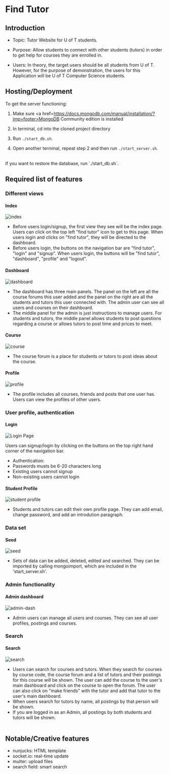 # Find Tutor

## Introduction

* Topic: Tutor Website for U of T students.

* Purpose: Allow students to connect with other students (tutors) in order to get help for courses they are enrolled in.

* Users: In theory, the target users should be all students from U of T. However, for the purpose of demonstration, the users for this Application will be U of T Computer Science students.

## Hosting/Deployment

To get the server functioning:

1. Make sure <a href=https://docs.mongodb.com/manual/installation/?jmp=footer>MongoDB Community edition</a> is installed

2. In terminal, cd into the cloned project directory

3. Run `./start_db.sh`.

4. Open another terminal, repeat step 2 and then run `./start_server.sh`.

<br>
If you want to restore the database, run `./start_db.sh`.

## Required list of features

### Different views
#### Index
![index](proposal/screenshots/index.PNG)

* Before users login/signup, the first view they see will be the index page. Users can click on the top left "find tutor" icon to get to this page. When users login and clicks on "find tutor", they will be directed to the dashboard.
* Before users login, the buttons on the navigation bar are "find tutor", "login" and "signup". When users login, the buttons will be "find tutor", "dashboard", "profile" and "logout".

#### Dashboard
![dashboard](proposal/screenshots/student-dash.PNG)

* The dashboard has three main panels. The panel on the left are all the course forums this user added and the panel on the right are all the students and tutors this user connected with. The admin user can see all users and courses on their dashboard.
* The middle panel for the admin is just instructions to manage users. For students and tutors, the middle panel allows students to post questions regarding a course or allows tutors to post time and prices to meet.

#### Course
![course](proposal/screenshots/course.PNG)

* The course forum is a place for students or tutors to post ideas about the course.

#### Profile
![profile](proposal/screenshots/profile.PNG)

* The profile includes all courses, friends and posts that one user has. Users can view the profiles of other users.

### User profile, authentication
#### Login
![Login Page](proposal/screenshots/login.PNG)

Users can signup/login by clicking on the buttons on the top right hand corner of the navigation bar.

* Authentication:
 * Passwords musts be 6-20 characters long
 * Existing users cannot signup
 * Non-existing users cannot login

#### Student Profile
![student profile](proposal/screenshots/profile1.PNG)

* Students and tutors can edit their own profile page. They can add email, change password, and add an introdution paragraph.

### Data set
#### Seed
![seed](proposal/screenshots/seeds.PNG)

* Sets of data can be added, deleted, edited and searched. They can be imported by calling mongoimport, which are included in the 'start_server.sh'.

### Admin functionality
#### Admin dashboard
![admin-dash](proposal/screenshots/admin-dash.PNG)

* Admin users can manage all users and courses. They can see all user profiles, postings and courses.

### Search
#### Search
![search](proposal/screenshots/search.PNG)

* Users can search for courses and tutors. When they search for courses by course code, the course forum and a list of tutors and their postings for this course will be shown. The user can add the course to the user's main dashboard and click on the course to open the forum. The user can also click on "make friends" with the tutor and add that tutor to the user's main dashboard.
* When users search for tutors by name, all postings by that person will be shown.
* If you are logged in as an Admin, all postings by both students and tutors will be shown.
<br><br>

## Notable/Creative features

* nunjucks: HTML template
* socket.io: real-time update
* multer: upload files
* search field: smart search 
